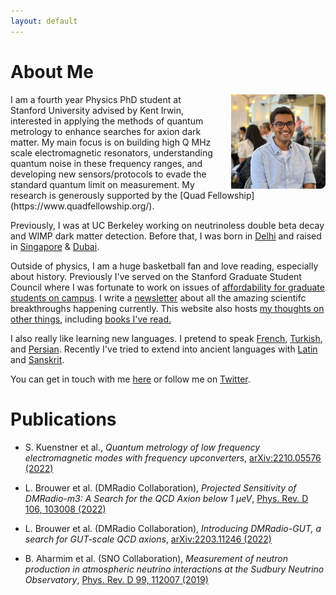 ```yaml
---
layout: default
---
```

<!---
Text can be **bold**, _italic_, or ~~strikethrough~~.

[Link to another page](./another-page.html)

There should be whitespace between paragraphs.

There should be whitespace between paragraphs. We recommend including a README, or a file with information about your project.
--->
# About Me


<!--<img style="position:absolute; LEFT:78% " width="205" height="308" src="./goodpic.jpg"> -->
<img align="right" src="./dp2.jpg" style="max-width:30%; border-radius:5%; padding-left: 20px;">
I am a fourth year Physics PhD student at Stanford University advised by Kent Irwin, interested in applying the methods of quantum metrology to enhance searches for axion dark matter. 
My main focus is on building high Q MHz scale electromagnetic resonators, understanding quantum noise in these frequency ranges, and developing new sensors/protocols to evade the standard quantum limit on measurement.
My research is generously supported by the [Quad Fellowship](https://www.quadfellowship.org/). 
<!--I graduated from UC Berkeley in 2019. My research there included data analysis for the SNO
experiment, detector analysis for its successor SNO+, and detector R&D for the SuperCDMS experiment. My senior thesis focused on precision detection of vacuum ultraviolet (VUV) photons for
future liquid argon scintillator experiments. -->

Previously, I was at UC Berkeley working on neutrinoless double beta decay and
WIMP dark matter detection. Before that, I was born in [Delhi](https://www.youtube.com/watch?v=DxRxTlkI3gY&ab_channel=NetflixIndia) and raised in [Singapore](https://www.youtube.com/watch?v=uByyHDXlEqM&ab_channel=TropicMonstersTV) & [Dubai](https://www.youtube.com/watch?v=fbL9QdWWJzo&ab_channel=Emirates). 

Outside of physics, I am a huge basketball fan and love reading, especially about history. Previously I've served on the Stanford Graduate Student Council where I was fortunate to work on issues of [affordability for graduate students on campus](https://stanforddaily.com/2022/01/20/stanford-unveils-measures-to-tackle-affordability-issues/).
I write a [newsletter](https://jyotirmai.substack.com/) about all the amazing
scientifc breakthroughs happening currently.
This website also hosts [my thoughts on other things](./writings.md), including [books I've read.](./bookreviews.md)

I also really like learning new languages.
I pretend to speak [French](./index-fr.md), [Turkish](./index-tr.md), and [Persian](./translation/shahnameh/shahnameh_blog.md). Recently I've tried to extend into ancient languages with
[Latin](./index-lt.md) and [Sanskrit](./translation/gita/gita.md).

You can get in touch with me [here](mailto:joesingh@stanford.edu)
or follow me on [Twitter](https://twitter.com/SinghJyotirmai).

# Publications

* S. Kuenstner et al., _Quantum metrology of low frequency electromagnetic modes with frequency upconverters_,
[arXiv:2210.05576 (2022)](https://arxiv.org/abs/2210.05576)

* L. Brouwer et al. (DMRadio Collaboration), _Projected Sensitivity of DMRadio-m3: A Search for the QCD Axion below 1 µeV_, 
[Phys. Rev. D 106, 103008 (2022)](https://journals.aps.org/prd/abstract/10.1103/PhysRevD.106.103008)

* L. Brouwer et al. (DMRadio Collaboration), _Introducing DMRadio-GUT, a search for GUT-scale QCD axions_, 
[arXiv:2203.11246 (2022)](https://arxiv.org/abs/2203.11246)

* B. Aharmim et al. (SNO Collaboration), _Measurement of neutron production in atmospheric neutrino interactions at the Sudbury Neutrino Observatory_,
  [Phys. Rev. D 99, 112007 (2019)](https://journals.aps.org/prd/abstract/10.1103/PhysRevD.99.112007)

<!---
## Header 2

> This is a blockquote following a header.
>
> When something is important enough, you do it even if the odds are not in your favor.

### Header 3

```js
// Javascript code with syntax highlighting.
var fun = function lang(l) {
  dateformat.i18n = require('./lang/' + l)
  return true;
}
```

```ruby
# Ruby code with syntax highlighting
GitHubPages::Dependencies.gems.each do |gem, version|
  s.add_dependency(gem, "= #{version}")
end
```

#### Header 4

*   This is an unordered list following a header.
*   This is an unordered list following a header.
*   This is an unordered list following a header.

##### Header 5

1.  This is an ordered list following a header.
2.  This is an ordered list following a header.
3.  This is an ordered list following a header.

###### Header 6

| head1        | head two          | three |
|:-------------|:------------------|:------|
| ok           | good swedish fish | nice  |
| out of stock | good and plenty   | nice  |
| ok           | good `oreos`      | hmm   |
| ok           | good `zoute` drop | yumm  |

### There's a horizontal rule below this.

* * *

### Here is an unordered list:

*   Item foo
*   Item bar
*   Item baz
*   Item zip

### And an ordered list:

1.  Item one
1.  Item two
1.  Item three
1.  Item four

### And a nested list:

- level 1 item
  - level 2 item
  - level 2 item
    - level 3 item
    - level 3 item
- level 1 item
  - level 2 item
  - level 2 item
  - level 2 item
- level 1 item
  - level 2 item
  - level 2 item
- level 1 item

### Small image

![Octocat](https://assets-cdn.github.com/images/icons/emoji/octocat.png)

### Large image

![Branching](https://guides.github.com/activities/hello-world/branching.png)


### Definition lists can be used with HTML syntax.

<dl>
<dt>Name</dt>
<dd>Godzilla</dd>
<dt>Born</dt>
<dd>1952</dd>
<dt>Birthplace</dt>
<dd>Japan</dd>
<dt>Color</dt>
<dd>Green</dd>
</dl>

```
Long, single-line code blocks should not wrap. They should horizontally scroll if they are too long. This line should be long enough to demonstrate this.
```

```
The final element.
```
--->
